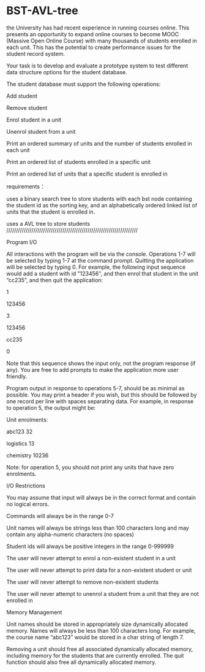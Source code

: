 # BST-AVL-tree
the University has had recent experience in running courses online.  This presents an opportunity to expand online courses to become MOOC (Massive Open Online Course) with many thousands of students enrolled in each unit.  This has the potential to create performance issues for the student record system.

Your task is to develop and evaluate a prototype system to test different data structure options for the student database.

The student database must support the following operations:

Add student

Remove student

Enrol student in a unit

Unenrol student from a unit

Print an ordered summary of units and the number of students enrolled in each unit

Print an ordered list of students enrolled in a specific unit

Print an ordered list of units that a specific student is enrolled in

 
requirements：

uses a binary search tree to store students  with each bst node containing the student id as the sorting key, and an alphabetically ordered linked list of units that the student is enrolled in.  

uses a AVL tree to store students
////////////////////////////////////////////////////////////////////

Program I/O

All interactions with the program will be via the console. Operations 1-7 will be selected by typing 1-7 at the command prompt. Quitting the application will be selected by typing 0. For example, the following input sequence would add a student with id "123456", and then enrol that student in the unit “cc235”, and then quit the application:

1

123456

3

123456

cc235

0


Note that this sequence shows the input only, not the program response (if any). You are free to add prompts to make the application more user friendly.  

Program output in response to operations 5-7, should be as minimal as possible. You may print a header if you wish, but this should be followed by one record per line with spaces separating data.  For example, in response to operation 5, the output might be:

Unit enrolments:

abc123 32 

logistics 13

chemistry 10236


Note: for operation 5, you should not print any units that have zero enrolments.

I/O Restrictions

You may assume that input will always be in the correct format and contain no logical errors.

Commands will always be in the range 0-7

Unit names will always be strings less than 100 characters long and may contain any alpha-numeric characters (no spaces)

Student ids will always be positive integers in the range 0-999999

The user will never attempt to enrol a non-existent student in a unit

The user will never attempt to print data for a non-existent student or unit

The user will never attempt to remove non-existent students

The user will never attempt to unenrol a student from a unit that they are not enrolled in

Memory Management

Unit names should be stored in appropriately size dynamically allocated memory.  Names will always be less than 100 characters long.  For example, the course name “abc123” would be stored in a char string of length 7.

Removing  a unit should free all associated dynamically allocated memory, including memory for the students that are currently enrolled. The quit function should also free all dynamically allocated memory.

